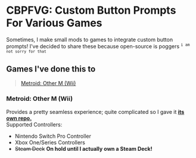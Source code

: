 # CBPFVG: Custom Button Prompts For Various Games

Sometimes, I make small mods to games to integrate custom button prompts!
I've decided to share these because open-source is poggers <sup>`i am not sorry for that`</sup>

## Games I've done this to

> [Metroid: Other M (Wii)](###metroid-other-m-wii)


### Metroid: Other M (Wii)

Provides a pretty seamless experience; quite complicated so I gave it [**its own repo.**](https://github.com/NoriLynnfield/OtherM-BetterControls)  
Supported Controllers:
* Nintendo Switch Pro Controller
* Xbox One/Series Controllers
* ~~Steam Deck~~ **On hold until I actually own a Steam Deck!**